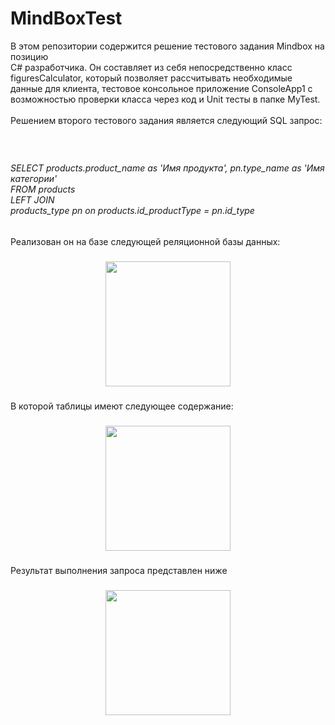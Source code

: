 # MindBoxTest
<p align="left">В этом репозитории содержится решение тестового задания Mindbox на позицию <br>С# разработчика. Он составляет из себя непосредственно класс figuresCalculator, который позволяет рассчитывать необходимые данные для клиента, тестовое консольное приложение ConsoleApp1 с возможностью проверки класса через код и Unit тесты в папке MyTest. <br><br>Решением второго тестового задания является следующий SQL запрос:</p>

###

<br clear="both">

<h6 align="left">SELECT products.product_name as 'Имя продукта', pn.type_name as 'Имя категории'<br>FROM products<br>LEFT JOIN<br>products_type pn on products.id_productType = pn.id_type</h6>

###

<p align="left">Реализован он на базе следующей реляционной базы данных:</p>

###

<div align="center">
  <img height="200" src="https://i.imgur.com/C7SFKVj.png"  />
</div>

###

<p align="left">В которой таблицы имеют следующее содержание:</p>

###

<div align="center">
  <img height="200" src="https://i.imgur.com/lAeMbtg.png"  />
</div>

###

<p align="left">Результат выполнения запроса представлен ниже</p>

###

<div align="center">
  <img height="200" src="https://i.imgur.com/tbqdJO3.png"  />
</div>

###
